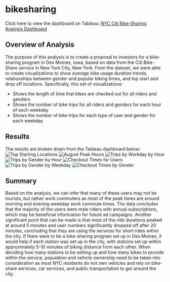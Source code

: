 # bikesharing
Click here to view the dashboard on Tableau: [NYC Citi Bike-Sharing Analysis Dashboard](https://public.tableau.com/app/profile/morgan.fredrick/viz/NYCCitiBike-shareAnalysis/NYCCitiBikeAnalysis?publish=yes)

## Overview of Analysis
The purpose of this analysis is to create a proposal to investors for a bike-sharing program in Des Moines, Iowa, based on data from the Citi Bike-Share service in New York City, New York. From the dataset, we were able to create visualizations to show average bike usage duration trends, relationships between gender and popular biking times, and top start and drop off locations. Specifically, this set of visualizations: 

* Shows the length of time that bikes are checked out for all riders and genders
* Shows the number of bike trips for all riders and genders for each hour of each weekday
* Shows the number of bike trips for each type of user and gender for each weekday

## Results
The results are broken down from the Tableau dashboard below:
![Top Starting Locations](https://github.com/morganfredrick/bikesharing/blob/main/Resources/Top%20Starting%20Locations.png)
![August Peak Hours](https://github.com/morganfredrick/bikesharing/blob/main/Resources/August%20Peak%20Hours.png)
![Trips by Workday by Hour](https://github.com/morganfredrick/bikesharing/blob/main/Resources/Trips%20by%20Workday%20(Hour).png)
![Trips by Gender by Hour](https://github.com/morganfredrick/bikesharing/blob/main/Resources/Trips%20by%20Gender%20(Hour).png)
![Checkout Times for Users](https://github.com/morganfredrick/bikesharing/blob/main/Resources/Checkout%20Times%20for%20Users.png)
![Trips by Gender by Weekday](https://github.com/morganfredrick/bikesharing/blob/main/Resources/Trips%20by%20Gender%20(Weekday).png)
![Checkout Times by Gender](https://github.com/morganfredrick/bikesharing/blob/main/Resources/Checkout%20Times%20by%20Gender.png)

## Summary
Based on the analysis, we can infer that many of these users may not be tourists, but rather work commuters as most of the peak times are around morning and evening weekday work commute times. The data concludes that the majority of the users were male riders with annual subscriptions, which may be beneficial information for future ad campaigns. Another significant point that can be made is that most of the ride durations peaked at around 5 minutes and user numbers significantly dropped off after 20 minutes, concluding that they are using the services for short rides within the city. If there were to be a bike-sharing program set up in Des Moines, it would help if each station was set up in the city, with stations set up within approximately 5-10 minutes of biking distance from each other. When deciding how many stations to be setting up and how many bikes to provide within the service, population and vehicle ownership need to be taken into consideration as most NYC residents do not own vehicles and rely on bike-share services, car services, and public transportation to get around the city. 
